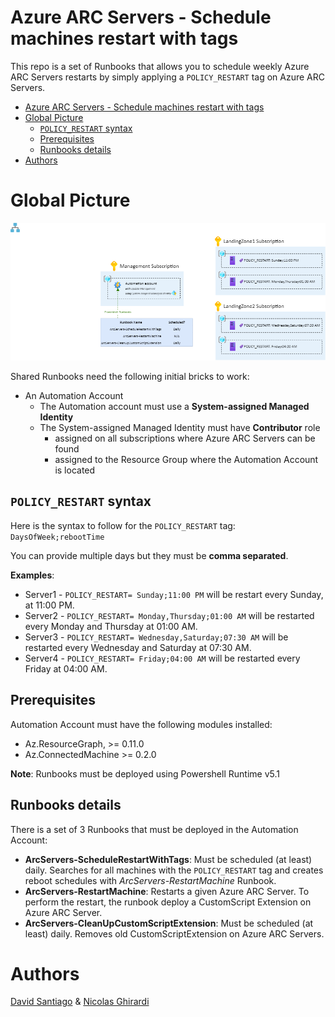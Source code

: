 # Azure ARC Servers - Schedule machines restart with tags 

This repo is a set of Runbooks that allows you to schedule weekly Azure ARC Servers restarts by simply applying a `POLICY_RESTART` tag on Azure ARC Servers.

- [Azure ARC Servers - Schedule machines restart with tags](#azure-arc-servers---schedule-machines-restart-with-tags)
- [Global Picture](#global-picture)
  - [`POLICY_RESTART` syntax](#policy_restart-syntax)
  - [Prerequisites](#prerequisites)
  - [Runbooks details](#runbooks-details)
- [Authors](#authors)

# Global Picture

![BigPicture](docs/bigpicture.png)

Shared Runbooks need the following initial bricks to work:
* An Automation Account 
  * The Automation account must use a **System-assigned Managed Identity**
  * The System-assigned Managed Identity must have **Contributor** role 
    * assigned on all subscriptions where Azure ARC Servers can be found
    * assigned to the Resource Group where the Automation Account is located

## `POLICY_RESTART` syntax 

Here is the syntax to follow for the `POLICY_RESTART` tag: `DaysOfWeek;rebootTime`

You can provide multiple days but they must be **comma separated**.

**Examples**:
* Server1 - `POLICY_RESTART= Sunday;11:00 PM` will be restart every Sunday, at 11:00 PM.
* Server2 - `POLICY_RESTART= Monday,Thursday;01:00 AM` will be restarted every Monday and Thursday at 01:00 AM.
* Server3 - `POLICY_RESTART= Wednesday,Saturday;07:30 AM` will be restarted every Wednesday and Saturday at 07:30 AM.
* Server4 - `POLICY_RESTART= Friday;04:00 AM` will be restarted every Friday at 04:00 AM.

## Prerequisites

Automation Account must have the following modules installed:
* Az.ResourceGraph, >= 0.11.0
* Az.ConnectedMachine >= 0.2.0

**Note**: Runbooks must be deployed using Powershell Runtime v5.1 

## Runbooks details

There is a set of 3 Runbooks that must be deployed in the Automation Account:
* **ArcServers-ScheduleRestartWithTags**: Must be scheduled (at least) daily. Searches for all machines with the `POLICY_RESTART` tag and creates reboot schedules with *ArcServers-RestartMachine* Runbook.
* **ArcServers-RestartMachine**: Restarts a given Azure ARC Server. To perform the restart, the runbook deploy a CustomScript Extension on Azure ARC Server.
* **ArcServers-CleanUpCustomScriptExtension**: Must be scheduled (at least) daily. Removes old CustomScriptExtension on Azure ARC Servers.
  
# Authors

[David Santiago](https://github.com/dawlysd) & [Nicolas Ghirardi](https://www.linkedin.com/in/nicolas-ghirardi-11090235) 
